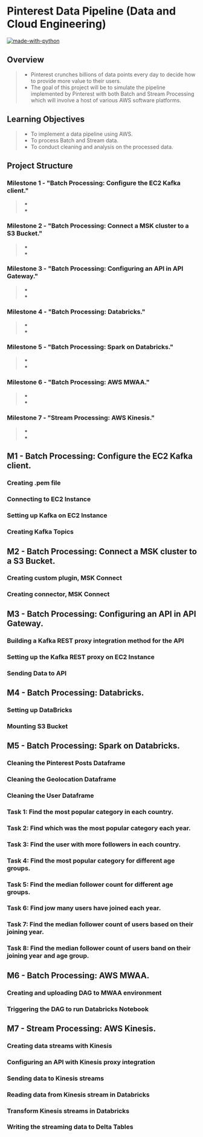 # Pinterest Data Pipeline (Data and Cloud Engineering)

[![made-with-python](https://img.shields.io/badge/Made%20with-Python-1f425f.svg)](https://www.python.org/)

## Overview 
> - Pinterest crunches billions of data points every day to decide how to provide more value to their users.
> - The goal of this project will be to simulate the pipeline implemented by Pinterest with both Batch and Stream Processing which will involve a host of various AWS software platforms.

## Learning Objectives
> - To implement a data pipeline using AWS.
> - To process Batch and Stream data.
> - To conduct cleaning and analysis on the processed data.

## Project Structure

### Milestone 1 - "Batch Processing: Configure the EC2 Kafka client."
> - 
> - 

### Milestone 2 - "Batch Processing: Connect a MSK cluster to a S3 Bucket."
> - 
> - 

### Milestone 3 - "Batch Processing: Configuring an API in API Gateway."
> - 
> - 

### Milestone 4 - "Batch Processing: Databricks."
> - 
> - 

### Milestone 5 - "Batch Processing: Spark on Databricks."
> - 
> - 

### Milestone 6 - "Batch Processing: AWS MWAA."
> - 
> - 

### Milestone 7 - "Stream Processing: AWS Kinesis."
> - 
> - 


## M1 - Batch Processing: Configure the EC2 Kafka client.

### Creating .pem file

### Connecting to EC2 Instance

### Setting up Kafka on EC2 Instance

### Creating Kafka Topics


## M2 - Batch Processing: Connect a MSK cluster to a S3 Bucket.

### Creating custom plugin, MSK Connect

### Creating connector, MSK Connect


## M3 - Batch Processing: Configuring an API in API Gateway.

### Building a Kafka REST proxy integration method for the API

### Setting up the Kafka REST proxy on EC2 Instance 

### Sending Data to API


## M4 - Batch Processing: Databricks.

### Setting up DataBricks

### Mounting S3 Bucket 


## M5 - Batch Processing: Spark on Databricks.

### Cleaning the Pinterest Posts Dataframe

### Cleaning the Geolocation Dataframe

### Cleaning the User Dataframe

### Task 1: Find the most popular category in each country.

### Task 2: Find which was the most popular category each year.

### Task 3: Find the user with more followers in each country.

### Task 4: Find the most popular category for different age groups.

### Task 5: Find the median follower count for different age groups.

### Task 6: Find jow many users have joined each year.

### Task 7: Find the median follower count of users based on their joining year. 

### Task 8: Find the median follower count of users band on their joining year and age group.


## M6 - Batch Processing: AWS MWAA.

### Creating and uploading DAG to MWAA environment

### Triggering the DAG to run Databricks Notebook


## M7 - Stream Processing: AWS Kinesis.

### Creating data streams with Kinesis

### Configuring an API with Kinesis proxy integration

### Sending data to Kinesis streams

### Reading data from Kinesis stream in Databricks

### Transform Kinesis streams in Databricks

### Writing the streaming data to Delta Tables